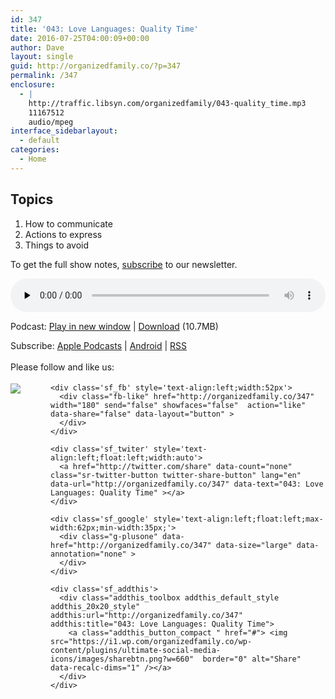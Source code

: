 ```yaml
---
id: 347
title: '043: Love Languages: Quality Time'
date: 2016-07-25T04:00:09+00:00
author: Dave
layout: single
guid: http://organizedfamily.co/?p=347
permalink: /347
enclosure:
  - |
    http://traffic.libsyn.com/organizedfamily/043-quality_time.mp3
    11167512
    audio/mpeg
interface_sidebarlayout:
  - default
categories:
  - Home
---
```

## Topics

  1. How to communicate
  2. Actions to express
  3. Things to avoid

To get the full show notes, [subscribe](https://app.convertkit.com/landing_pages/55502?v=6) to our newsletter.

<div class="powerpress_player" id="powerpress_player_5364">
  <audio class="wp-audio-shortcode" id="audio-347-44" preload="none" style="width: 100%;" controls="controls"><source type="audio/mpeg" src="http://traffic.libsyn.com/organizedfamily/043-quality_time.mp3?_=44" /><a href="http://traffic.libsyn.com/organizedfamily/043-quality_time.mp3">http://traffic.libsyn.com/organizedfamily/043-quality_time.mp3</a></audio>
</div>

<p class="powerpress_links powerpress_links_mp3">
  Podcast: <a href="http://traffic.libsyn.com/organizedfamily/043-quality_time.mp3" class="powerpress_link_pinw" target="_blank" title="Play in new window" onclick="return powerpress_pinw('http://organizedfamily.co/?powerpress_pinw=347-podcast');" rel="nofollow">Play in new window</a> | <a href="http://traffic.libsyn.com/organizedfamily/043-quality_time.mp3" class="powerpress_link_d" title="Download" rel="nofollow" download="043-quality_time.mp3">Download</a> (10.7MB)
</p>

<p class="powerpress_links powerpress_subscribe_links">
  Subscribe: <a href="https://itunes.apple.com/us/podcast/organized-family/id1047979605?mt=2&ls=1#episodeGuid=http%3A%2F%2Forganizedfamily.co%2F%3Fp%3D347" class="powerpress_link_subscribe powerpress_link_subscribe_itunes" title="Subscribe on Apple Podcasts" rel="nofollow">Apple Podcasts</a> | <a href="http://subscribeonandroid.com/organizedfamily.co/feed/podcast" class="powerpress_link_subscribe powerpress_link_subscribe_android" title="Subscribe on Android" rel="nofollow">Android</a> | <a href="http://organizedfamily.co/feed/podcast" class="powerpress_link_subscribe powerpress_link_subscribe_rss" title="Subscribe via RSS" rel="nofollow">RSS</a>
</p>

<div class='sfsi_Sicons' style='width: 100%; display: inline-block; vertical-align: middle; text-align:left'>
  <div style='margin:0px 8px 0px 0px; line-height: 24px'>
    <span>Please follow and like us:</span>
  </div>
  
  <div class='sfsi_socialwpr'>
    <div class='sf_subscrbe' style='text-align:left;float:left;width:64px'>
      <a href="http://www.specificfeeds.com/widget/emailsubscribe/MTc5ODgx/OA==/" target="_blank"><img src="https://i2.wp.com/organizedfamily.co/wp-content/plugins/ultimate-social-media-icons/images/follow_subscribe.png?w=660" data-recalc-dims="1" /></a>
    </div>
    
    <div class='sf_fb' style='text-align:left;width:52px'>
      <div class="fb-like" href="http://organizedfamily.co/347" width="180" send="false" showfaces="false"  action="like" data-share="false" data-layout="button" >
      </div>
    </div>
    
    <div class='sf_twiter' style='text-align:left;float:left;width:auto'>
      <a href="http://twitter.com/share" data-count="none" class="sr-twitter-button twitter-share-button" lang="en" data-url="http://organizedfamily.co/347" data-text="043: Love Languages: Quality Time" ></a>
    </div>
    
    <div class='sf_google' style='text-align:left;float:left;max-width:62px;min-width:35px;'>
      <div class="g-plusone" data-href="http://organizedfamily.co/347" data-size="large" data-annotation="none" >
      </div>
    </div>
    
    <div class='sf_addthis'>
      <div class="addthis_toolbox addthis_default_style addthis_20x20_style" addthis:url="http://organizedfamily.co/347" addthis:title="043: Love Languages: Quality Time">
        <a class="addthis_button_compact " href="#"> <img src="https://i1.wp.com/organizedfamily.co/wp-content/plugins/ultimate-social-media-icons/images/sharebtn.png?w=660"  border="0" alt="Share" data-recalc-dims="1" /></a>
      </div>
    </div>
  </div>
</div>